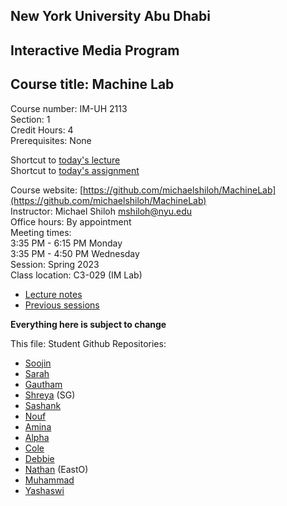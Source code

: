 ## New York University Abu Dhabi    
## Interactive Media Program    
## Course title: Machine Lab  
Course number: IM-UH 2113  
Section: 1    
Credit Hours: 4         
Prerequisites: None       

Shortcut to [today's lecture](lectureNotes.md/#todays-lecture)  
Shortcut to [today's assignment](weeklySchedule.md#todays-assignment)  

Course website: [https://github.com/michaelshiloh/MachineLab](https://github.com/michaelshiloh/MachineLab)      
Instructor: Michael Shiloh mshiloh@nyu.edu    
Office hours: By appointment  
Meeting times:    
	3:35 PM - 6:15 PM Monday  
	3:35 PM - 4:50 PM Wednesday  
Session: Spring 2023  
Class location: C3-029 (IM Lab)  
- [Lecture notes](lectureNotes.md)
- [Previous sessions](previousSessions/previousSessions.md)

**Everything here is subject to change**

This file: Student Github Repositories:

- [Soojin](https://github.com/Soojin-Lee0819/machineLab)  
- [Sarah](https://github.com/sarahalyahya/machineLab)  
- [Gautham](https://github.com/gauthamdk/machineLab)
- [Shreya](https://github.com/shreya81601/MachineLab) (SG)
- [Sashank](https://github.com/sashanksilwal/MachineLab)
- [Nouf](https://github.com/Nouf-Alabbasi/machineLab)
- [Amina](https://github.com/ak7588/machineLab)
- [Alpha](https://github.com/Alphaam/machineLab)
- [Cole](https://github.com/crb596/machineLab)
- [Debbie](https://github.com/deborah-74/Machine-Lab)
- [Nathan](https://github.com/Nathan213/machineLab) (EastO)
- [Muhammad](https://github.com/MuhammadBinNauman/Machine_Lab)
- [Yashaswi](https://github.com/yashaswiim/machineLab)
